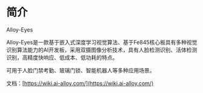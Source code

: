 # 简介

Alloy-Eyes 

Alloy-Eyes是一款基于嵌入式深度学习视觉算法、基于Fe845核心板具有多种视觉识别算法能力的AI开发板，采用双摄图像分析技术，具有人脸检测识别、活体检测识别，高精度快响应、低成本、低功耗的特点。

可用于人脸门禁考勤、玻璃门锁、智能机器人等多种应用场景。

文档：[https://wiki.ai-alloy.com/](https://wiki.ai-alloy.com/)



